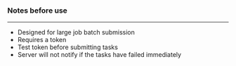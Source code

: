 ### Notes before use

----
* Designed for large job batch submission
* Requires a token
* Test token before submitting tasks
* Server will not notify if the tasks have failed immediately